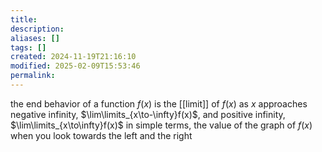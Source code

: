 ```yaml
---
title: 
description: 
aliases: []
tags: []
created: 2024-11-19T21:16:10
modified: 2025-02-09T15:53:46
permalink:
---
```


the end behavior of a function $f(x)$ is the [[limit]] of $f(x)$ as $x$ approaches negative infinity, $\lim\limits_{x\to-\infty}f(x)$, and positive infinity, $\lim\limits_{x\to\infty}f(x)$
in simple terms, the value of the graph of $f(x)$ when you look towards the left and the right
